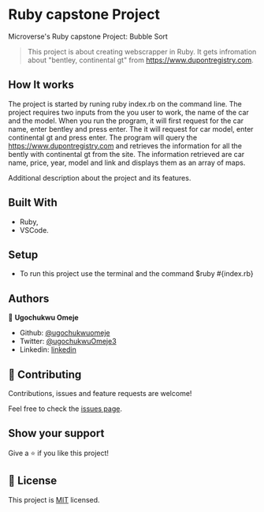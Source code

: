 # Ruby capstone Project
Microverse's Ruby capstone Project: Bubble Sort

> This project is about creating webscrapper in Ruby. It gets infromation about "bentley, continental gt" from
https://www.dupontregistry.com. 

## How It works
The project is started by runing ruby index.rb on the command line. The project requires two inputs from the you user to work, the name of the car and the model. When you run the program, it will first request for the car name, enter bentley and press enter. The it will request for car model, enter continental gt and press enter. The program will query the https://www.dupontregistry.com and retrieves the information for all the bently with continental gt from the site. The information retrieved are car name, price, year, model and link and displays them as an array of maps.

Additional description about the project and its features.

## Built With

- Ruby,
- VSCode.

## Setup

- To run this project use the terminal and the command $ruby #{index.rb}

## Authors

👤 **Ugochukwu Omeje**

- Github: [@ugochukwuomeje](https://github.com/ugochukwuomeje)
- Twitter: [@ugochukwuOmeje3](https://twitter.com/ugochukwuOmeje3)
- Linkedin: [linkedin](linkedin.com/in/ugochukwu-omeje-3a4bb1140/)


## 🤝 Contributing

Contributions, issues and feature requests are welcome!

Feel free to check the [issues page](https://github.com/ugochukwuomeje/webscrapper/issues).

## Show your support

Give a ⭐️ if you like this project!

## 📝 License

This project is [MIT](lic.url) licensed.
